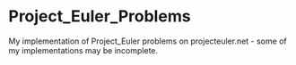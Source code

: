 # Project_Euler_Problems
My implementation of Project_Euler problems on projecteuler.net - some of my implementations may be incomplete.
